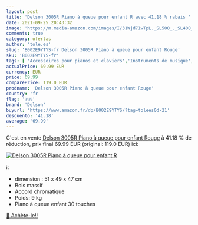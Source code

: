 ```yaml
---
layout: post
title: 'Delson 3005R Piano à queue pour enfant R avec 41.18 % rabais '
date: 2021-09-25 20:43:32
image: 'https://m.media-amazon.com/images/I/31Wjd71wTpL._SL500_._SL400_.jpg'
comments: true
category: ofertas
author: 'tole.es'
slug: 'B002E9YTYS-fr Delson 3005R Piano à queue pour enfant Rouge'
sku: 'B002E9YTYS-fr'
tags: [ 'Accessoires pour pianos et claviers','Instruments de musique','Instruments de musique et Sono','Pianos et claviers','Pianos à queue','delson', ]
actualPrice: 69.99 EUR
currency: EUR
price: 69.99
comparePrice: 119.0 EUR
prodname: 'Delson 3005R Piano à queue pour enfant Rouge'
country: 'fr'
flag: '🇫🇷'
brand: 'Delson'
buyurl: 'https://www.amazon.fr/dp/B002E9YTYS/?tag=tolees0d-21'
descuento: '41.18'
average: '69.99'
---
```


C'est en vente [Delson 3005R Piano à queue pour enfant Rouge](https://www.amazon.fr/dp/B002E9YTYS/?tag=tolees0d-21)  à  41.18 % de réduction, prix final  69.99 EUR (original: 119.0 EUR) ici:

[![Delson 3005R Piano à queue pour enfant R](https://m.media-amazon.com/images/I/31Wjd71wTpL._SL500_._SL400_.jpg)](https://www.amazon.fr/dp/B002E9YTYS/?tag=tolees0d-21)

ℹ️:

- dimension : 51 x 49 x 47 cm
- Bois massif
- Accord chromatique
- Poids: 9 kg
- Piano à queue enfant 30 touches

[🛒 Achète-le!!](https://www.amazon.fr/dp/B002E9YTYS/?tag=tolees0d-21)
